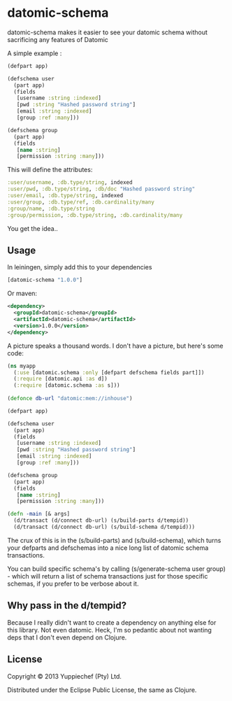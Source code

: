 # datomic-schema

datomic-schema makes it easier to see your datomic schema without sacrificing any features of Datomic

A simple example :

```clojure
(defpart app)

(defschema user
  (part app)
  (fields
   [username :string :indexed]
   [pwd :string "Hashed password string"]
   [email :string :indexed]
   [group :ref :many]))

(defschema group
  (part app)
  (fields
   [name :string]
   [permission :string :many]))
```

This will define the attributes:

```clojure
:user/username, :db.type/string, indexed
:user/pwd, :db.type/string, :db/doc "Hashed password string"
:user/email, :db.type/string, indexed
:user/group, :db.type/ref, :db.cardinality/many
:group/name, :db.type/string
:group/permission, :db.type/string, :db.cardinality/many
```

You get the idea..

## Usage

In leiningen, simply add this to your dependencies

```clojure
[datomic-schema "1.0.0"]
```

Or maven:
```xml
<dependency>
  <groupId>datomic-schema</groupId>
  <artifactId>datomic-schema</artifactId>
  <version>1.0.0</version>
</dependency>
```

A picture speaks a thousand words. I don't have a picture, but here's some code:

```clojure
(ns myapp
  (:use [datomic.schema :only [defpart defschema fields part]])
  (:require [datomic.api :as d])
  (:require [datomic.schema :as s]))
  
(defonce db-url "datomic:mem://inhouse")

(defpart app)

(defschema user
  (part app)
  (fields
   [username :string :indexed]
   [pwd :string "Hashed password string"]
   [email :string :indexed]
   [group :ref :many]))

(defschema group
  (part app)
  (fields
   [name :string]
   [permission :string :many]))

(defn -main [& args]
  (d/transact (d/connect db-url) (s/build-parts d/tempid))
  (d/transact (d/connect db-url) (s/build-schema d/tempid)))
```

The crux of this is in the (s/build-parts) and (s/build-schema), which turns your defparts and defschemas into a nice long list of datomic schema transactions.

You can build specific schema's by calling (s/generate-schema user group) - which will return a list of schema transactions just for those specific schemas, if you prefer to be verbose about it.

## Why pass in the d/tempid?

Because I really didn't want to create a dependency on anything else for this library. Not even datomic. Heck, I'm so pedantic about not wanting deps that I don't even depend on Clojure.

## License

Copyright © 2013 Yuppiechef (Pty) Ltd.

Distributed under the Eclipse Public License, the same as Clojure.
